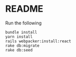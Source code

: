 # README

Run the following

```
bundle install
yarn install
rails webpacker:install:react
rake db:migrate
rake db:seed
```
